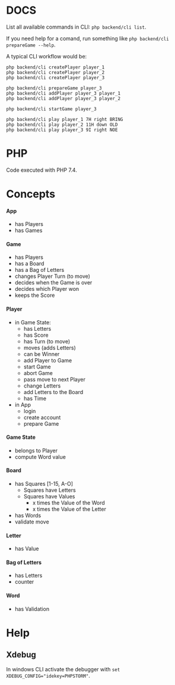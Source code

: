 # DOCS
List all available commands in CLI: `php backend/cli list`.

If you need help for a comand, run something like `php backend/cli prepareGame --help`.

A typical CLI workflow would be:
```
php backend/cli createPlayer player_1
php backend/cli createPlayer player_2
php backend/cli createPlayer player_3

php backend/cli prepareGame player_3
php backend/cli addPlayer player_3 player_1
php backend/cli addPlayer player_3 player_2

php backend/cli startGame player_3

php backend/cli play player_1 7H right BRING
php backend/cli play player_2 11H down OLD
php backend/cli play player_3 9I right NOE

``` 
# PHP
Code executed with PHP 7.4.

# Concepts

#### App
* has Players
* has Games

#### Game
* has Players
* has a Board
* has a Bag of Letters
* changes Player Turn (to move)
* decides when the Game is over
* decides which Player won
* keeps the Score

#### Player
* in Game State:
    * has Letters
    * has Score
    * has Turn (to move)
    * moves (adds Letters)
    * can be Winner
    * add Player to Game
    * start Game
    * abort Game
    * pass move to next Player
    * change Letters
    * add Letters to the Board
    * has Time
* in App
    * login
    * create account
    * prepare Game

#### Game State
* belongs to Player 
* compute Word value

#### Board
* has Squares [1-15, A-O]
    * Squares have Letters
    * Squares have Values
        * x times the Value of the Word
        * x times the Value of the Letter
* has Words
* validate move

#### Letter
* has Value

#### Bag of Letters
* has Letters
* counter

#### Word
* has Validation

# Help

## Xdebug
In windows CLI activate the debugger with `set XDEBUG_CONFIG="idekey=PHPSTORM"`.